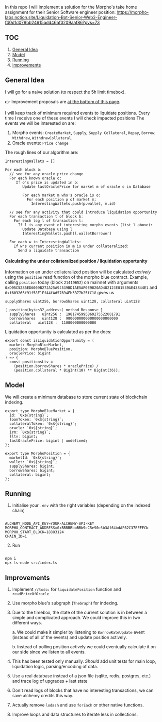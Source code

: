 In this repo I will implement a solution for the Morpho's take home assignment for their Senior Software engineer position:
https://morpho-labs.notion.site/Liquidation-Bot-Senior-Web3-Engineer-f40d1d078bb24915add46af3209aaf86?pvs=73

## TOC

1. [General Idea](#general-idea)
2. [Model](#model)
3. [Running](#running)
4. [Improvements](#improvements)

## General Idea

I will go for a naive solution (to respect the 5h limit timebox).

👉 Improvement proposals are [at the bottom of this page](#improvements).

I will keep track of minimum required events to liquidate positions. Every time I receive one of these events I will check impacted positions
The events we will be interested on are:

1. Morpho events: `CreateMarket`, `Supply`, `Supply Collateral`, `Repay`, `Borrow`, `Withdraw`, `WithdrawCollateral`.
2. Oracle events: `Price change`

The rough lines of our algorithm are:

```
InterestingWallets = []

For each block b:
  // see for any oracle price change
  For each known oracle o:
     If o's price is updated in b:
        Update lastOraclePrice for market m of oracle o in Database

        For each market m who's oracle is o:
          For each position p of market m:
            InterestingWallets.push(p.wallet, m.id)

  // see for any activity that could introduce liquidation opportunity
  For each transaction t of block b:
    For each log l of transaction t:
      If l is any event of interesting morpho events (list 1 above):
        Update Database using l
        InterestingWallets.push(l.walletBorrower)

  For each w in InterestingWallets:
    If w's current position in m is under collateralized:
      Send a liquidate transaction
```

#### Calculating the under collateralized position / liquidation opportunity

Information on an under collateralized position will be calculated _actively_ using the `position` read function of the morpho blue contract.
Example, calling `position` today (block `21419652`) on mainnet with arguments `0xD95C5285ED6009B272A25A94539BD1AE5AF0E9020AD482123E01539AE43844E1` and `0xf603265f91f58F1EfA4fAd57694Fb3B77b25fC18` gives us

```
supplyShares uint256, borrowShares uint128, collateral uint128

[ position(bytes32,address) method Response ]
  supplyShares   uint256 :  1981745995869275522001791
  borrowShares   uint128 :  900000000000000000000000
  collateral   uint128 :  1100000000000000
```

Liquidation opportunity is calculated as per the docs:

```
export const isLiquidationOpportunity = (
  market: MorphoBlueMarket,
  position: MorphoBluePosition,
  oraclePrice: bigint
) => {
  const positionsLtv =
    (position.borrowShares * oraclePrice) /
    (position.collateral * BigInt(10) ** BigInt(36));
```

## Model

We will create a minimum database to store current state of blockchain indexing.

```
export type MorphoBlueMarket = {
  id: `0x${string}`;
  loanToken: `0x${string}`;
  collateralToken: `0x${string}`;
  oracle: `0x${string}`;
  irm: `0x${string}`;
  lltv: bigint;
  lastOraclePrice: bigint | undefined;
};

export type MorphoPosition = {
  marketId: `0x${string}`;
  wallet: `0x${string}`;
  supplyShares: bigint;
  borrowShares: bigint;
  collateral: bigint;
};

```

## Running

1. Initialise your `.env` with the right variables (depending on the indexed chain)

```

ALCHEMY_NODE_API_KEY=YOUR-ALCHEMY-API-KEY
MORPHO_CONTRACT_ADDRESS=0xBBBBBbbBBb9cC5e90e3b3Af64bdAF62C37EEFFCb
MORPHO_START_BLOCK=18883124
CHAIN_ID=1

```

2. Run

```

npm i
npx ts-node src/index.ts

```

## Improvements

1. Implement `//todo:` for `liquidatePosition` function and `readPriceOfOracle`
2. Use morpho blue's subgraph (`TheGraph`) for indexing.
3. Due to the timebox, the state of the current solution is in between a simple and complicated approach. We could improve this in two different ways.

   a. We could make it simpler by listening to `BorrowRateUpdate` event (instead of all of the events) and update position actively.

   b. Instead of polling position actively we could eventually calculate it on our side since we listen to all events.

4. This has been tested only manually. _Should_ add unit tests for main loop, liquidation logic, parsing/encoding of data.
5. Use a real database instead of a json file (sqlite, redis, postgres, etc.) and trace log of upgrades + last state
6. Don't read logs of blocks that have no interesting transactions, we can save alchemy credits this way.
7. Actually remove `lodash` and use `forEach` or other native functions.
8. Improve loops and data structures to iterate less in collections.
